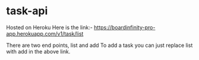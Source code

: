 # task-api
Hosted on Heroku
Here is the link:- https://boardinfinity-pro-app.herokuapp.com/v1/task/list

There are two end points, list and add
To add a task you can just replace list with add in the above link. 
